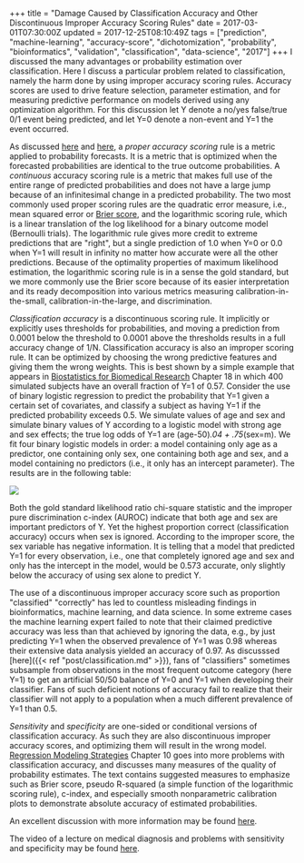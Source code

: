 +++
title = "Damage Caused by Classification Accuracy and Other Discontinuous Improper Accuracy Scoring Rules"
date = 2017-03-01T07:30:00Z
updated = 2017-12-25T08:10:49Z
tags = ["prediction", "machine-learning", "accuracy-score", "dichotomization", "probability", "bioinformatics", "validation", "classification", "data-science", "2017"]
+++
I discussed the many advantages or probability estimation over
classification.  Here I discuss a particular problem related to
classification, namely the harm done by using improper accuracy scoring
rules.  Accuracy scores are used to drive feature selection, parameter
estimation, and for measuring predictive performance on models derived
using any optimization algorithm.  For this discussion let Y denote a
no/yes false/true 0/1 event being predicted, and let Y=0 denote a
non-event and Y=1 the event occurred. 

As discussed [here](https://en.wikipedia.org/wiki/Scoring_rule) and [here](http://psiexp.ss.uci.edu/research/papers/MerkleSteyvers.pdf),
a *proper accuracy scoring* rule is a metric applied to probability
forecasts. It is a metric that is optimized when the forecasted
probabilities are identical to the true outcome probabilities.  A
*continuous* accuracy scoring rule is a metric that makes full use of
the entire range of predicted probabilities and does not have a large
jump because of an infinitesimal change in a predicted probability.  The
two most commonly used proper scoring rules are the quadratic error
measure, i.e., mean squared error or [Brier
score](https://en.wikipedia.org/wiki/Brier_score), and the logarithmic
scoring rule, which is a linear translation of the log likelihood for a
binary outcome model (Bernoulli trials).  The logarithmic rule gives
more credit to extreme predictions that are "right", but a single
prediction of 1.0 when Y=0 or 0.0 when Y=1 will result in infinity no
matter how accurate were all the other predictions.  Because of the
optimality properties of maximum likelihood estimation, the logarithmic
scoring rule is in a sense the gold standard, but we more commonly use
the Brier score because of its easier interpretation and its ready
decomposition into various metrics measuring calibration-in-the-small,
calibration-in-the-large, and discrimination.

*Classification accuracy* is a discontinuous scoring rule.  It
implicitly or explicitly uses thresholds for probabilities, and moving a
prediction from 0.0001 below the threshold to 0.0001 above the
thresholds results in a full accuracy change of 1/N.  Classification
accuracy is also an improper scoring rule.  It can be optimized by
choosing the wrong predictive features and giving them the wrong
weights.  This is best shown by a simple example that appears
in [Biostatistics for Biomedical Research](http://fharrell.com/links) Chapter 18 in which 
400 simulated subjects have an overall fraction of Y=1 of 0.57. Consider
the use of  binary logistic regression to predict the probability that
Y=1 given a certain set of covariates, and classify a subject as having
Y=1 if the predicted probability exceeds 0.5.  We simulate values of age
and sex and simulate binary values of Y according to a logistic model
with strong age and sex effects; the true log odds of Y=1 are
(age-50)*.04 + .75*(sex=m).  We fit four binary logistic models in order: a model containing only age 
as a predictor, one containing only sex, one containing both age and
sex, and a model containing no predictors (i.e., it only has an
intercept parameter).  The results are in the following table:

![](/img/class-acc-example.png)

Both the gold standard likelihood ratio chi-square statistic and the
improper pure discrimination c-index (AUROC) indicate that both age and
sex are important predictors of Y.  Yet the highest proportion correct
(classification accuracy) occurs when sex is ignored.  According to the
improper score, the sex variable has negative information.  It is
telling that a model that predicted Y=1 for every observation, i.e., one
that completely ignored age and sex and only has the intercept in the
model, would be 0.573 accurate, only slightly below the accuracy of
using sex alone to predict Y.

The use of a discontinuous improper accuracy score such as proportion
"classified" "correctly" has led to countless misleading findings in
bioinformatics, machine learning, and data science.  In some extreme
cases the machine learning expert failed to note that their claimed
predictive accuracy was less than that achieved by ignoring the data,
e.g., by just predicting Y=1 when the observed prevalence of Y=1 was
0.98 whereas their extensive data analysis yielded an accuracy of 0.97.
 As discusssed [here]({{< ref "post/classification.md" >}}),
fans of "classifiers" sometimes subsample from observations in the most
frequent outcome category (here Y=1) to get an artificial 50/50 balance
of Y=0 and Y=1 when developing their classifier.  Fans of such deficient
notions of accuracy fail to realize that their classifier will not apply
to a population when a much different prevalence of Y=1 than 0.5.

*Sensitivity* and *specificity* are one-sided or conditional versions of
classification accuracy.  As such they are also discontinuous improper
accuracy scores, and optimizing them will result in the wrong model.
[Regression Modeling Strategies](http://biostat.mc.vanderbilt.edu/rms) Chapter 10 goes into
more problems with classification accuracy, and discusses many measures
of the quality of probability estimates.  The text contains suggested
measures to emphasize such as Brier score, pseudo R-squared (a simple
function of the logarithmic scoring rule), c-index, and especially
smooth nonparametric calibration plots to demonstrate absolute accuracy
of estimated probabilities.

An excellent discussion with more information may be found
[here](https://stats.stackexchange.com/questions/312780).

The video of a lecture on medical diagnosis and problems with sensitivity and specificity may be found [here](https://www.youtube.com/watch?v=uULhuuSjBww).
